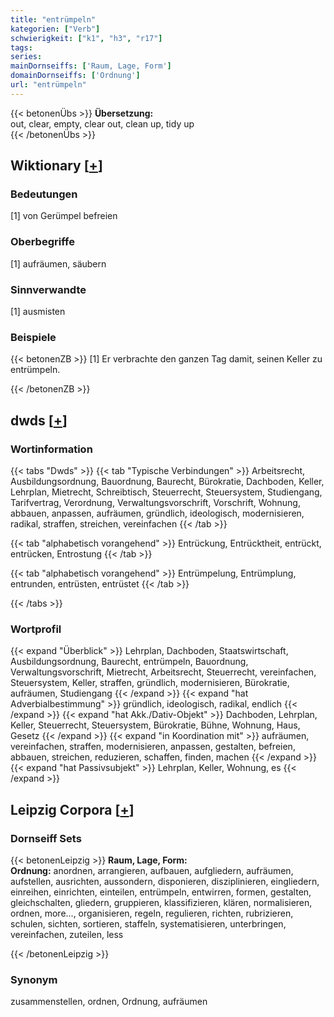 ```yaml
---
title: "entrümpeln"
kategorien: ["Verb"]
schwierigkeit: ["k1", "h3", "r17"]
tags:
series:
mainDornseiffs: ['Raum, Lage, Form']
domainDornseiffs: ['Ordnung']
url: "entrümpeln"
---
```


{{< betonenÜbs >}}
**Übersetzung:**  
out, clear, empty, clear out, clean up, tidy up  
{{< /betonenÜbs >}}

## Wiktionary [[+](https://de.wiktionary.org/wiki/entrümpeln)]

### Bedeutungen
[1] von Gerümpel befreien  

### Oberbegriffe
[1] aufräumen, säubern  

### Sinnverwandte
[1] ausmisten  

### Beispiele
{{< betonenZB >}}
[1] Er verbrachte den ganzen Tag damit, seinen Keller zu entrümpeln.  

{{< /betonenZB >}}


## dwds [[+](https://www.dwds.de/wb/entrümpeln)]

### Wortinformation
{{< tabs "Dwds" >}}
{{< tab "Typische Verbindungen" >}}
Arbeitsrecht, Ausbildungsordnung, Bauordnung, Baurecht, Bürokratie, Dachboden, Keller, Lehrplan, Mietrecht, Schreibtisch, Steuerrecht, Steuersystem, Studiengang, Tarifvertrag, Verordnung, Verwaltungsvorschrift, Vorschrift, Wohnung, abbauen, anpassen, aufräumen, gründlich, ideologisch, modernisieren, radikal, straffen, streichen, vereinfachen
{{< /tab >}}

{{< tab "alphabetisch vorangehend" >}}
Entrückung, Entrücktheit, entrückt, entrücken, Entrostung
{{< /tab >}}

{{< tab "alphabetisch vorangehend" >}}
Entrümpelung, Entrümplung, entrunden, entrüsten, entrüstet
{{< /tab >}}

{{< /tabs >}}

### Wortprofil
{{< expand "Überblick" >}} Lehrplan, Dachboden, Staatswirtschaft, Ausbildungsordnung, Baurecht, entrümpeln, Bauordnung, Verwaltungsvorschrift, Mietrecht, Arbeitsrecht, Steuerrecht, vereinfachen, Steuersystem, Keller, straffen, gründlich, modernisieren, Bürokratie, aufräumen, Studiengang {{< /expand >}}
{{< expand "hat Adverbialbestimmung" >}} gründlich, ideologisch, radikal, endlich {{< /expand >}}
{{< expand "hat Akk./Dativ-Objekt" >}} Dachboden, Lehrplan, Keller, Steuerrecht, Steuersystem, Bürokratie, Bühne, Wohnung, Haus, Gesetz {{< /expand >}}
{{< expand "in Koordination mit" >}} aufräumen, vereinfachen, straffen, modernisieren, anpassen, gestalten, befreien, abbauen, streichen, reduzieren, schaffen, finden, machen {{< /expand >}}
{{< expand "hat Passivsubjekt" >}} Lehrplan, Keller, Wohnung, es {{< /expand >}}

## Leipzig Corpora [[+](https://corpora.uni-leipzig.de/en/res?word=entrümpeln&corpusId=deu_newscrawl-public_2018)]

### Dornseiff Sets
{{< betonenLeipzig >}}
**Raum, Lage, Form:**  
**Ordnung:** anordnen, arrangieren, aufbauen, aufgliedern, aufräumen, aufstellen, ausrichten, aussondern, disponieren, disziplinieren, eingliedern, einreihen, einrichten, einteilen, entrümpeln, entwirren, formen, gestalten, gleichschalten, gliedern, gruppieren, klassifizieren, klären, normalisieren, ordnen, more..., organisieren, regeln, regulieren, richten, rubrizieren, schulen, sichten, sortieren, staffeln, systematisieren, unterbringen, vereinfachen, zuteilen, less  

{{< /betonenLeipzig >}}

### Synonym
zusammenstellen, ordnen, Ordnung, aufräumen

